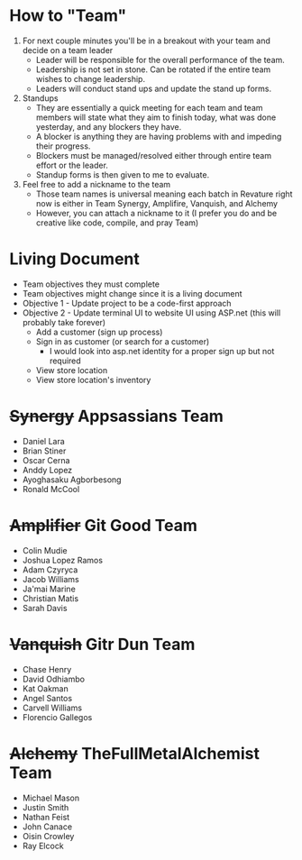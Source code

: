 # How to "Team"
1. For next couple minutes you'll be in a breakout with your team and decide on a team leader
   - Leader will be responsible for the overall performance of the team.
   - Leadership is not set in stone. Can be rotated if the entire team wishes to change leadership.
   - Leaders will conduct stand ups and update the stand up forms.
2. Standups
   - They are essentially a quick meeting for each team and team members will state what they aim to finish today, what was done yesterday, and any blockers they have.
   - A blocker is anything they are having problems with and impeding their progress.
   - Blockers must be managed/resolved either through entire team effort or the leader.
   - Standup forms is then given to me to evaluate.
3. Feel free to add a nickname to the team
   - Those team names is universal meaning each batch in Revature right now is either in Team Synergy, Amplifire, Vanquish, and Alchemy
   - However, you can attach a nickname to it (I prefer you do and be creative like code, compile, and pray Team)

# Living Document
* Team objectives they must complete
* Team objectives might change since it is a living document
* Objective 1 - Update project to be a code-first approach
* Objective 2 - Update terminal UI to website UI using ASP.net (this will probably take forever)
   * Add a customer (sign up process)
   * Sign in as customer (or search for a customer)
      * I would look into asp.net identity for a proper sign up but not required
   * View store location
   * View store location's inventory


# ~~Synergy~~ Appsassians Team
* Daniel Lara
* Brian Stiner
* Oscar Cerna
* Anddy Lopez
* Ayoghasaku Agborbesong
* Ronald McCool

# ~~Amplifier~~ Git Good Team 
* Colin Mudie
* Joshua Lopez Ramos
* Adam Czyryca
* Jacob Williams
* Ja'mai Marine
* Christian Matis
* Sarah Davis

# ~~Vanquish~~ Gitr Dun Team
* Chase Henry
* David Odhiambo
* Kat Oakman
* Angel Santos
* Carvell Williams
* Florencio Gallegos

# ~~Alchemy~~ TheFullMetalAlchemist Team
* Michael Mason
* Justin Smith
* Nathan Feist
* John Canace
* Oisin Crowley
* Ray Elcock
